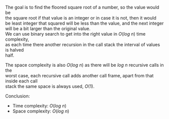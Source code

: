 <!--
Problem 1: Square Root of an Integer

Provide an explanation for your answer, clearly organizing your thoughts into 
concise and easy-to-understand language.

Focus on explaining the reasoning behind your decisions rather than giving a 
detailed description of the code. For instance, why did you choose a particular 
data structure? Additionally, discuss the efficiency of your solution in terms 
of time and space complexity. If necessary, you can support your explanation 
with code snippets or mathematical formulas. For guidance on how to write 
formulas in markdown, refer to https://docs.github.com/en/get-started/writing-on-github/working-with-advanced-formatting/writing-mathematical-expressions.
-->
The goal is to find the floored square root of a number, so the value would be  
the square root if that value is an integer or in case it is not, then it would  
be least integer that squared will be less than the value, and the next integer  
will be a bit larger than the original value.  
We can use binary search to get into the right value in $O(log \ n)$ time complexity,  
as each time there another recursion in the call stack the interval of values is halved  
half.

The space complexity is also $O(log \ n)$ as there will be $log \ n$ recursive calls in the  
worst case, each recursive call adds another call frame, apart from that inside each call  
stack the same space is always used, $O(1)$.

Conclusion:
* Time complexity: $O(log \ n)$  
* Space complexity: $O(log \ n)$
